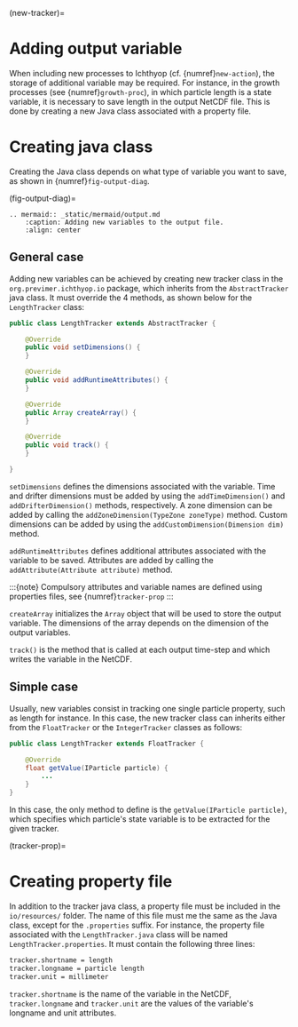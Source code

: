 (new-tracker)=

# Adding output variable

When including new processes to Ichthyop (cf. {numref}`new-action`), the storage of additional variable may be required.
For instance, in the growth processes  (see {numref}`growth-proc`), in which particle length is a state variable, it is necessary to
save length in the output NetCDF file. This is done by creating a new Java class associated with
a property file.

# Creating java class

Creating the Java class depends on what type of variable you want to save, as shown
in {numref}`fig-output-diag`.

(fig-output-diag)=

```{eval-rst}
.. mermaid:: _static/mermaid/output.md
    :caption: Adding new variables to the output file.
    :align: center
```

## General case

Adding new variables can be achieved by creating new tracker class in the `org.previmer.ichthyop.io` package, which inherits
from the `AbstractTracker` java class. It must override the 4 methods, as shown below for the `LengthTracker` class:

```java
public class LengthTracker extends AbstractTracker {

    @Override
    public void setDimensions() {
    }

    @Override
    public void addRuntimeAttributes() {
    }

    @Override
    public Array createArray() {
    }

    @Override
    public void track() {
    }

}
```

`setDimensions` defines the dimensions associated with the variable. Time and drifter dimensions must be added by
using the `addTimeDimension()` and `addDrifterDimension()` methods, respectively. A zone dimension can be added by
calling the `addZoneDimension(TypeZone zoneType)` method. Custom dimensions can be added by using the
`addCustomDimension(Dimension dim)` method.

`addRuntimeAttributes` defines additional attributes associated with the variable to be saved. Attributes are
added by calling the `addAttribute(Attribute attribute)` method.

:::{note}
Compulsory attributes and variable names
are defined using properties files, see {numref}`tracker-prop`
:::

`createArray` initializes the `Array` object that will be used to store the output variable.
The dimensions of the array depends on the dimension of the output variables.

`track()` is the method that is called at each output time-step and which writes the variable in the NetCDF.

## Simple case

Usually, new variables consist in tracking one single particle property, such as length for instance. In this case, the new
tracker class can inherits either from the `FloatTracker` or the `IntegerTracker` classes as follows:

```java
public class LengthTracker extends FloatTracker {

    @Override
    float getValue(IParticle particle) {
        ...
    }
}
```

In this case, the only method to define is the `getValue(IParticle particle)`, which specifies which particle's
state variable is to be extracted for the given tracker.

(tracker-prop)=

# Creating property file

In addition to the tracker java class, a property file must be included in the `io/resources/` folder. The name of this
file must me the same as the Java class, except for the `.properties` suffix. For instance, the property file associated
with the `LengthTracker.java` class will be named `LengthTracker.properties`. It must contain the following three lines:

```bash
tracker.shortname = length
tracker.longname = particle length
tracker.unit = millimeter
```

`tracker.shortname` is the name of the variable in the NetCDF, `tracker.longname` and `tracker.unit` are the values of the
variable's longname and unit attributes.
